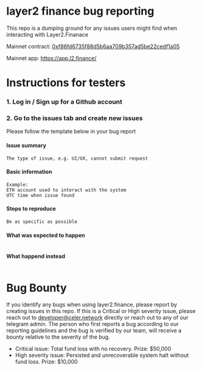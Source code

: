 layer2 finance bug reporting
==========

This repo is a dumping ground for any issues users might find when interacting with Layer2.Finanace

Mainnet contract: [0xf86fd6735f88d5b6aa709b357ad5be22cedf1a05](https://etherscan.io/address/0xf86fd6735f88d5b6aa709b357ad5be22cedf1a05)

Mainnet app: https://app.l2.finance/

# Instructions for testers

### 1. Log in / Sign up for a Github account

### 2. Go to the issues tab and create new issues

Please follow the template below in your bug report

#### Issue summary
```
The type of issue, e.g. UI/UX, cannot submit request
```

#### Basic information
```
Example: 
ETH account used to interact with the system
UTC time when issue found
```

#### Steps to reproduce
```
Be as specific as possible
```

#### What was expected to happen
```
```

#### What happend instead
```
```

# Bug Bounty
If you identify any bugs when using layer2.finance, please report by creating issues in this repo. If this is a Critical or High severity issue, please reach out to developer@celer.network directly or reach out to any of our telegram admin. The person who first reports a bug according to our reporting guidelines and the bug is verified by our team, will receive a bounty relative to the severity of the bug.

- Critical issue: Total fund loss with no recovery. Prize: $50,000 
- High severity issue: Persisted and unrecoverable system halt without fund loss. Prize: $10,000




